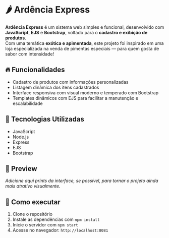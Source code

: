 # 🌶️ Ardência Express

**Ardência Express** é um sistema web simples e funcional, desenvolvido com **JavaScript**, **EJS** e **Bootstrap**, voltado para o **cadastro e exibição de produtos**.  
Com uma temática **exótica e apimentada**, este projeto foi inspirado em uma loja especializada na venda de pimentas especiais — para quem gosta de sabor com intensidade!

## 🔥 Funcionalidades

- Cadastro de produtos com informações personalizadas  
- Listagem dinâmica dos itens cadastrados  
- Interface responsiva com visual moderno e temperado com Bootstrap  
- Templates dinâmicos com EJS para facilitar a manutenção e escalabilidade  

## 🤖 Tecnologias Utilizadas

- JavaScript  
- Node.js  
- Express  
- EJS  
- Bootstrap  

## 📸 Preview

*Adicione aqui prints da interface, se possível, para tornar o projeto ainda mais atrativo visualmente.*

## 🚀 Como executar

1. Clone o repositório  
2. Instale as dependências com `npm install`  
3. Inicie o servidor com `npm start`  
4. Acesse no navegador: `http://localhost:8081`
